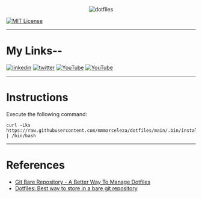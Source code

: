 <p align="center">
  <img src="https://github.com/mmmarceleza/dotfiles/assets/58913502/f0033709-a970-4eb8-a124-389b69129bd5" alt="dotfiles"/>
</p>

[![MIT License](https://img.shields.io/badge/License-MIT-green.svg)](https://choosealicense.com/licenses/mit/)

---
# My Links--
[![linkedin](https://img.shields.io/badge/linkedin-0A66C2?style=for-the-badge&logo=linkedin&logoColor=white)](https://www.linkedin.com/in/marcelomarquesmelo/)
[![twitter](https://img.shields.io/badge/twitter-1DA1F2?style=for-the-badge&logo=twitter&logoColor=white)](https://twitter.com/mmmarceleza)
[![YouTube](https://img.shields.io/badge/YouTube-%23FF0000.svg?style=for-the-badge&logo=YouTube&logoColor=white)](https://www.youtube.com/@whydevops)
[![YouTube](https://img.shields.io/badge/YouTube-%23FF0000.svg?style=for-the-badge&logo=YouTube&logoColor=white)](https://www.youtube.com/@marcelodevops)

---

# Instructions

Execute the following command:

```
curl -Lks https://raw.githubusercontent.com/mmmarceleza/dotfiles/main/.bin/install.sh | /bin/bash 
```

---

# References

- [Git Bare Repository - A Better Way To Manage Dotfiles](https://youtu.be/tBoLDpTWVOM)
- [Dotfiles: Best way to store in a bare git repository](https://www.atlassian.com/git/tutorials/dotfiles)

